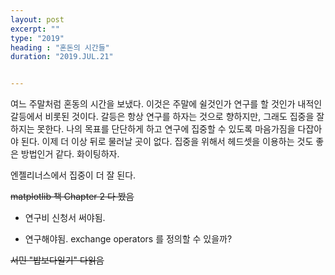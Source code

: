```yaml
---
layout: post
excerpt: ""
type: "2019"
heading : "혼돈의 시간들"
duration: "2019.JUL.21"


---
```



여느 주말처럼 혼동의 시간을 보냈다. 이것은 주말에 쉴것인가 연구를 할 것인가 내적인 갈등에서 비롯된 것이다. 갈등은 항상 연구를 하자는 것으로 향하지만, 그래도 집중을 잘 하지는 못한다. 나의 목표를 단단하게 하고 연구에 집중할 수 있도록 마음가짐을 다잡아야 된다. 이제 더 이상 뒤로 물러날 곳이 없다. 집중을 위해서 헤드셋을 이용하는 것도 좋은 방법인거 같다. 화이팅하자.

엔젤리너스에서 집중이 더 잘 된다. 

~~matplotlib 책 Chapter 2 다 봤음~~

* 연구비 신청서 써야됨.

* 연구해야됨. exchange operators 를 정의할 수 있을까?

~~서민 "밥보다일기" 다읽음~~